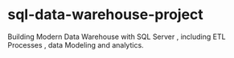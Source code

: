 # sql-data-warehouse-project
Building Modern Data Warehouse with SQL Server , including ETL Processes , data Modeling and analytics.
